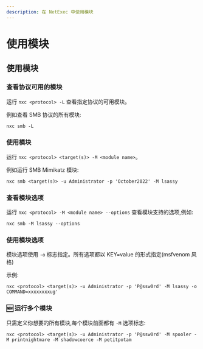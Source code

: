 ```yaml
---
description: 在 NetExec 中使用模块
---
```


# 使用模块

## 使用模块

### 查看协议可用的模块

运行 `nxc <protocol> -L` 查看指定协议的可用模块。

例如查看 SMB 协议的所有模块:

```
nxc smb -L
```

### 使用模块

运行 `nxc <protocol> <target(s)> -M <module name>`。

例如运行 SMB Mimikatz 模块:

```
nxc smb <target(s)> -u Administrator -p 'October2022' -M lsassy
```

### 查看模块选项

运行 `nxc <protocol> -M <module name> --options` 查看模块支持的选项,例如:

```
nxc smb -M lsassy --options
```

### 使用模块选项

模块选项使用 `-o` 标志指定。所有选项都以 KEY=value 的形式指定(msfvenom 风格)

示例:

```
nxc <protocol> <target(s)> -u Administrator -p 'P@ssw0rd' -M lsassy -o COMMAND=xxxxxxxxug'
```

### 🆕 运行多个模块

只需定义你想要的所有模块,每个模块前面都有 `-M` 选项标志:

`nxc <protocol> <target(s)> -u Administrator -p 'P@ssw0rd' -M spooler -M printnightmare -M shadowcoerce -M petitpotam`
